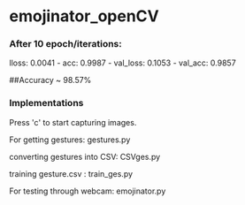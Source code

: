 # emojinator_openCV
### After 10 epoch/iterations:
lloss: 0.0041 - acc: 0.9987 - val_loss: 0.1053 - val_acc: 0.9857

##Accuracy ~ 98.57%

### Implementations
Press 'c' to start capturing images.

For getting gestures: gestures.py


converting gestures into CSV: CSVges.py


training gesture.csv : train_ges.py


For testing through webcam: emojinator.py
